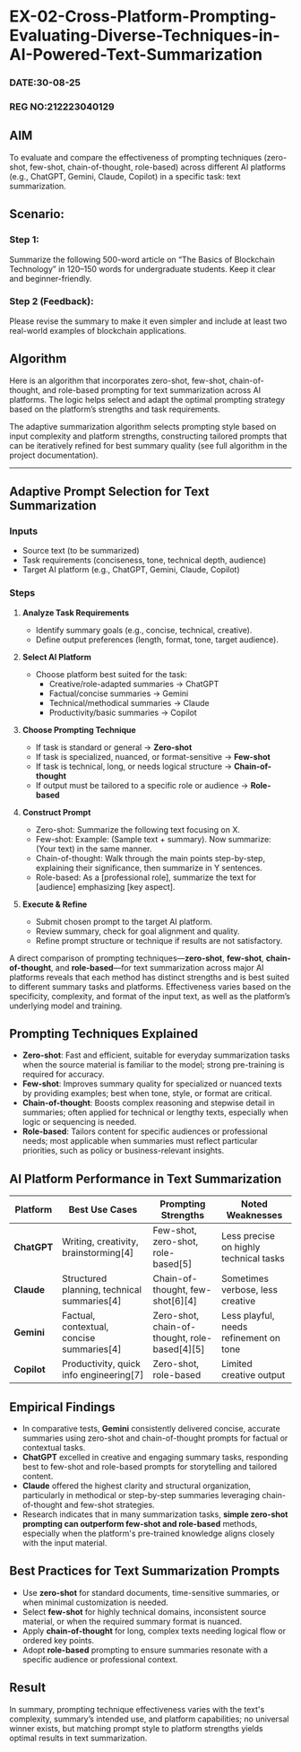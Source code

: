 # EX-02-Cross-Platform-Prompting-Evaluating-Diverse-Techniques-in-AI-Powered-Text-Summarization
### DATE:30-08-25
### REG NO:212223040129

## AIM
To evaluate and compare the effectiveness of prompting techniques (zero-shot, few-shot, chain-of-thought, role-based) across different AI platforms (e.g., ChatGPT, Gemini, Claude, Copilot) in a specific task: text summarization.

## Scenario:

### Step 1:

Summarize the following 500-word article on “The Basics of Blockchain Technology” in 120–150 words for undergraduate students. Keep it clear and beginner-friendly.


### Step 2 (Feedback):

Please revise the summary to make it even simpler and include at least two real-world examples of blockchain applications.

## Algorithm

Here is an algorithm that incorporates zero-shot, few-shot, chain-of-thought, and role-based prompting for text summarization across AI platforms. The logic helps select and adapt the optimal prompting strategy based on the platform’s strengths and task requirements.


The adaptive summarization algorithm selects prompting style based on input complexity and platform strengths, constructing tailored prompts that can be iteratively refined for best summary quality (see full algorithm in the project documentation).

***

## Adaptive Prompt Selection for Text Summarization

### Inputs
- Source text (to be summarized)
- Task requirements (conciseness, tone, technical depth, audience)
- Target AI platform (e.g., ChatGPT, Gemini, Claude, Copilot)

### Steps

1. **Analyze Task Requirements**
   - Identify summary goals (e.g., concise, technical, creative).
   - Define output preferences (length, format, tone, target audience).

2. **Select AI Platform**
   - Choose platform best suited for the task:
     - Creative/role-adapted summaries → ChatGPT
     - Factual/concise summaries → Gemini
     - Technical/methodical summaries → Claude
     - Productivity/basic summaries → Copilot

3. **Choose Prompting Technique**
   - If task is standard or general → **Zero-shot**
   - If task is specialized, nuanced, or format-sensitive → **Few-shot**
   - If task is technical, long, or needs logical structure → **Chain-of-thought**
   - If output must be tailored to a specific role or audience → **Role-based**

4. **Construct Prompt**
   - Zero-shot: Summarize the following text focusing on X.
   - Few-shot: Example: (Sample text + summary). Now summarize: (Your text) in the same manner.
   - Chain-of-thought: Walk through the main points step-by-step, explaining their significance, then summarize in Y sentences.
   - Role-based: As a [professional role], summarize the text for [audience] emphasizing [key aspect].

5. **Execute & Refine**
   - Submit chosen prompt to the target AI platform.
   - Review summary, check for goal alignment and quality.
   - Refine prompt structure or technique if results are not satisfactory.


A direct comparison of prompting techniques—**zero-shot**, **few-shot**, **chain-of-thought**, and **role-based**—for text summarization across major AI platforms reveals that each method has distinct strengths and is best suited to different summary tasks and platforms. Effectiveness varies based on the specificity, complexity, and format of the input text, as well as the platform’s underlying model and training.

## Prompting Techniques Explained

- **Zero-shot**: Fast and efficient, suitable for everyday summarization tasks when the source material is familiar to the model; strong pre-training is required for accuracy.
- **Few-shot**: Improves summary quality for specialized or nuanced texts by providing examples; best when tone, style, or format are critical.
- **Chain-of-thought**: Boosts complex reasoning and stepwise detail in summaries; often applied for technical or lengthy texts, especially when logic or sequencing is needed.
- **Role-based**: Tailors content for specific audiences or professional needs; most applicable when summaries must reflect particular priorities, such as policy or business-relevant insights.
## AI Platform Performance in Text Summarization

| Platform      | Best Use Cases                         | Prompting Strengths                       | Noted Weaknesses                          |
|---------------|---------------------------------------|-------------------------------------------|-------------------------------------------|
| **ChatGPT**   | Writing, creativity, brainstorming[4] | Few-shot, zero-shot, role-based[5]   | Less precise on highly technical tasks |
| **Claude**    | Structured planning, technical summaries[4] | Chain-of-thought, few-shot[6][4] | Sometimes verbose, less creative    |
| **Gemini**    | Factual, contextual, concise summaries[4] | Zero-shot, chain-of-thought, role-based[4][5] | Less playful, needs refinement on tone |
| **Copilot**   | Productivity, quick info engineering[7] | Zero-shot, role-based                    | Limited creative output    |

## Empirical Findings

- In comparative tests, **Gemini** consistently delivered concise, accurate summaries using zero-shot and chain-of-thought prompts for factual or contextual tasks.
- **ChatGPT** excelled in creative and engaging summary tasks, responding best to few-shot and role-based prompts for storytelling and tailored content.
- **Claude** offered the highest clarity and structural organization, particularly in methodical or step-by-step summaries leveraging chain-of-thought and few-shot strategies.
- Research indicates that in many summarization tasks, **simple zero-shot prompting can outperform few-shot and role-based** methods, especially when the platform's pre-trained knowledge aligns closely with the input material.

## Best Practices for Text Summarization Prompts

- Use **zero-shot** for standard documents, time-sensitive summaries, or when minimal customization is needed.
- Select **few-shot** for highly technical domains, inconsistent source material, or when the required summary format is nuanced.
- Apply **chain-of-thought** for long, complex texts needing logical flow or ordered key points.
- Adopt **role-based** prompting to ensure summaries resonate with a specific audience or professional context.




## Result



In summary, prompting technique effectiveness varies with the text's complexity, summary’s intended use, and platform capabilities; no universal winner exists, but matching prompt style to platform strengths yields optimal results in text summarization.

